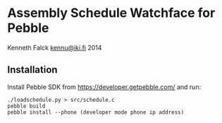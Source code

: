 # Assembly Schedule Watchface for Pebble
Kenneth Falck <kennu@iki.fi> 2014

## Installation

Install Pebble SDK from https://developer.getpebble.com/ and run:

    ./loadschedule.py > src/schedule.c
    pebble build
    pebble install --phone (developer mode phone ip address)
